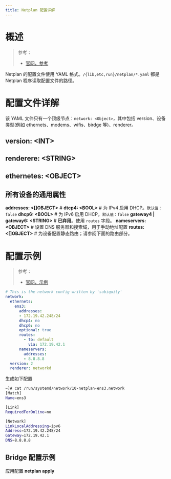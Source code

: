```yaml
---
title: Netplan 配置详解
---
```


# 概述

> 参考：
> - [官网，参考](https://netplan.io/reference)

Netplan 的配置文件使用 YAML 格式。`/{lib,etc,run}/netplan/*.yaml` 都是 Netplan 程序读取配置文件的路径。

# 配置文件详解

该 YAML 文件只有一个顶级节点：`network: <Object>`，其中包括 version、设备类型(例如 ethernets、modems、wifis、birdge 等)、renderer。

## version: \<INT>

## renderere: \<STRING>

## ethernetes: <**OBJECT**>

## 所有设备的通用属性

**addresses: <\[]OBJECT>** #&#x20;
**dtcp4: \<BOOL>** # 为 IPv4 启用 DHCP。`默认值：false`
**dhcp6: \<BOOL>** # 为 IPv6 启用 DHCP。`默认值：false`
**gateway4 | gateway6: \<STRING>** # **已弃用**。使用 `routes` 字段。
**nameservers: \<OBJECT>** # 设置 DNS 服务器和搜索域，用于手动地址配置
**routes: <\[]OBJECT>** # 为设备配置静态路由；请参阅下面的路由部分。

# 配置示例

> 参考：
> - [官网，示例](https://netplan.io/examples)

```yaml
# This is the network config written by 'subiquity'
network:
  ethernets:
    ens3:
      addresses:
      - 172.19.42.248/24
      dhcp4: no
      dhcp6: no
      optional: true
  	  routes:
        - to: default
          via: 172.19.42.1
      nameservers:
        addresses:
        - 8.8.8.8
  version: 2
  renderer: networkd
```

生成如下配置

```bash
~]# cat /run/systemd/network/10-netplan-ens3.network
[Match]
Name=ens3

[Link]
RequiredForOnline=no

[Network]
LinkLocalAddressing=ipv6
Address=172.19.42.248/24
Gateway=172.19.42.1
DNS=8.8.8.8
```

## Bridge 配置示例

应用配置
**netplan apply**

